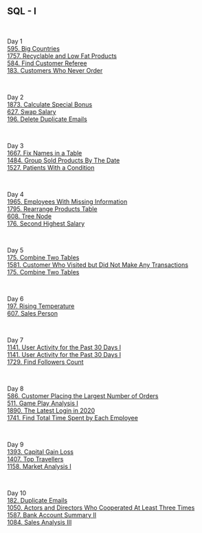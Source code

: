 ## SQL - I

<br>

Day 1 <br>
[595. Big Countries](https://leetcode.com/problems/big-countries/) <br>
[1757. Recyclable and Low Fat Products](https://leetcode.com/problems/recyclable-and-low-fat-products/) <br>
[584. Find Customer Referee](https://leetcode.com/problems/find-customer-referee/) <br>
[183. Customers Who Never Order](https://leetcode.com/problems/customers-who-never-order/) <br>

<br>

Day 2 <br>
[1873. Calculate Special Bonus](https://leetcode.com/problems/calculate-special-bonus/) <br>
[627. Swap Salary](https://leetcode.com/problems/swap-salary/) <br>
[196. Delete Duplicate Emails](https://leetcode.com/problems/delete-duplicate-emails/) <br>

<br>

Day 3 <br>
[1667. Fix Names in a Table](https://leetcode.com/problems/fix-names-in-a-table/) <br>
[1484. Group Sold Products By The Date](https://leetcode.com/problems/group-sold-products-by-the-date/) <br>
[1527. Patients With a Condition](https://leetcode.com/problems/patients-with-a-condition/) <br>

<br>

Day 4 <br>
[1965. Employees With Missing Information](https://leetcode.com/problems/employees-with-missing-information/) <br>
[1795. Rearrange Products Table](https://leetcode.com/problems/rearrange-products-table/) <br>
[608. Tree Node](https://leetcode.com/problems/tree-node/) <br>
[176. Second Highest Salary](https://leetcode.com/problems/second-highest-salary/) <br>

<br>

Day 5 <br>
[175. Combine Two Tables](https://leetcode.com/problems/combine-two-tables/) <br>
[1581. Customer Who Visited but Did Not Make Any Transactions](https://leetcode.com/problems/customer-who-visited-but-did-not-make-any-transactions/) <br>
[175. Combine Two Tables](https://leetcode.com/problems/article-views-i/) <br>

<br>

Day 6 <br>
[197. Rising Temperature](https://leetcode.com/problems/rising-temperature/) <br>
[607. Sales Person](https://leetcode.com/problems/sales-person/) <br>

<br>

Day 7 <br>
[1141. User Activity for the Past 30 Days I](https://leetcode.com/problems/user-activity-for-the-past-30-days-i/) <br>
[1141. User Activity for the Past 30 Days I](https://leetcode.com/problems/daily-leads-and-partners/) <br>
[1729. Find Followers Count](https://leetcode.com/problems/find-followers-count/) <br>

<br>

Day 8 <br>
[586. Customer Placing the Largest Number of Orders](https://leetcode.com/problems/customer-placing-the-largest-number-of-orders/) <br>
[511. Game Play Analysis I](https://leetcode.com/problems/game-play-analysis-i/) <br>
[1890. The Latest Login in 2020](https://leetcode.com/problems/the-latest-login-in-2020/) <br>
[1741. Find Total Time Spent by Each Employee](https://leetcode.com/problems/find-total-time-spent-by-each-employee/) <br>

<br>

Day 9 <br>
[1393. Capital Gain Loss](https://leetcode.com/problems/capital-gainloss/) <br>
[1407. Top Travellers](https://leetcode.com/problems/top-travellers/) <br>
[1158. Market Analysis I](https://leetcode.com/problems/market-analysis-i/) <br>

<br>

Day 10 <br>
[182. Duplicate Emails](https://leetcode.com/problems/duplicate-emails/) <br>
[1050. Actors and Directors Who Cooperated At Least Three Times](https://leetcode.com/problems/actors-and-directors-who-cooperated-at-least-three-times/) <br>
[1587. Bank Account Summary II](https://leetcode.com/problems/bank-account-summary-ii/) <br>
[1084. Sales Analysis III](https://leetcode.com/problems/sales-analysis-iii/)